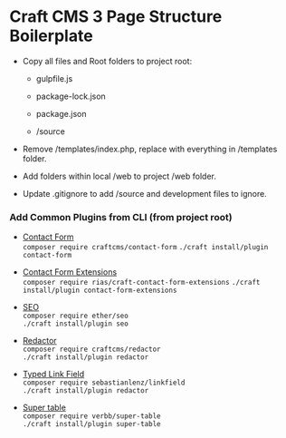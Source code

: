# Craft CMS 3 Page Structure Boilerplate

- Copy all files and Root folders to project root:

  - gulpfile.js

  - package-lock.json

  - package.json

  - /source

- Remove /templates/index.php, replace with everything in /templates folder.

- Add folders within local /web to project /web folder.

- Update .gitignore to add /source and development files to ignore.

### Add Common Plugins from CLI (from project root)

- [Contact Form](https://github.com/craftcms/contact-form)  
  `composer require craftcms/contact-form`
  `./craft install/plugin contact-form`

- [Contact Form Extensions](https://github.com/riasvdv/craft-contact-form-extensions/blob/master/README.md)  
  `composer require rias/craft-contact-form-extensions`
  `./craft install/plugin contact-form-extensions`

- [SEO](https://github.com/ethercreative/seo)  
  `composer require ether/seo`  
  `./craft install/plugin seo`

- [Redactor](https://github.com/craftcms/redactor)  
  `composer require craftcms/redactor`  
  `./craft install/plugin redactor`

- [Typed Link Field](https://github.com/sebastian-lenz/craft-linkfield)  
  `composer require sebastianlenz/linkfield`  
  `./craft install/plugin redactor`

- [Super table](https://github.com/verbb/super-table)  
  `composer require verbb/super-table`  
  `./craft install/plugin super-table`
